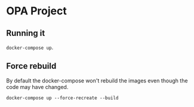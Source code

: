 # OPA Project

## Running it

`docker-compose up`.

## Force rebuild

By default the docker-compose won't rebuild the images even though the code may have changed.

`docker-compose up --force-recreate --build`
